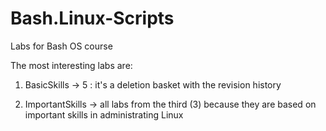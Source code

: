 # Bash.Linux-Scripts

Labs for Bash OS course

The most interesting labs are:

1) BasicSkills -> 5 : it's a deletion basket with the revision history

2) ImportantSkills -> all labs from the third (3) because they are based on important skills in administrating Linux
